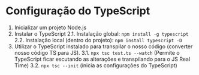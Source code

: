 # Configuração do TypeScript

1. Inicializar um projeto Node.js
2. Instalar o TypeScript
  2.1. Instalação global: `npm install -g typescript`
  2.2. Instalação local (dentro do projeto): `npm install typescript -D`
3. Utilizar o TypeScript instalado para transpilar o nosso código (converter nosso código TS para JS).
  3.1. `npx tsc test.ts --watch` (Permite o TypeScript ficar escutando as alterações e transpilando para o JS Real Time)
  3.2. `npx tsc --init` (inicia as configurações do TypeScript)